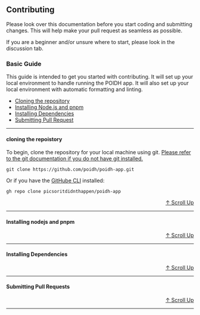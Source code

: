 ## Contributing

Please look over this documentation before you start coding and submitting changes. This will help make your pull request as seamless as possible.

If you are a beginner and/or unsure where to start, please look in the discussion tab.

### Basic Guide

This guide is intended to get you started with contributing. It will set up your local environment to handle running the POIDH app. It will also set up your local environment with automatic formatting and linting.

- [Cloning the repository](#cloning-the-repoistory)
- [Installing Node.js and pnpm](#installing-nodejs-and-pnpm)
- [Installing Dependencies](#installing-dependencies)
- [Submitting Pull Request](#submitting-pull-requests)

---

#### cloning the repoistory

To begin, clone the repository for your local machine using git. [Please refer to the git documentation if you do not have git installed.](https://git-scm.com/docs)

`git clone https://github.com/poidh/poidh-app.git`

Or if you have the [GitHube CLI](https://cli.github.com) installed:

`gh repo clone picsoritdidnthappen/poidh-app`

<div style="text-align: right;">

<a href="#basic-guide">↑ Scroll Up</a>

</div>

---

#### Installing nodejs and pnpm

<div style="text-align: right;">

<a href="#basic-guide">↑ Scroll Up</a>

</div>

---

#### Installing Dependencies

<div style="text-align: right;">

<a href="#basic-guide">↑ Scroll Up</a>

</div>

---

#### Submitting Pull Requests

<div style="text-align: right;">

<a href="#basic-guide">↑ Scroll Up</a>

</div>

---
